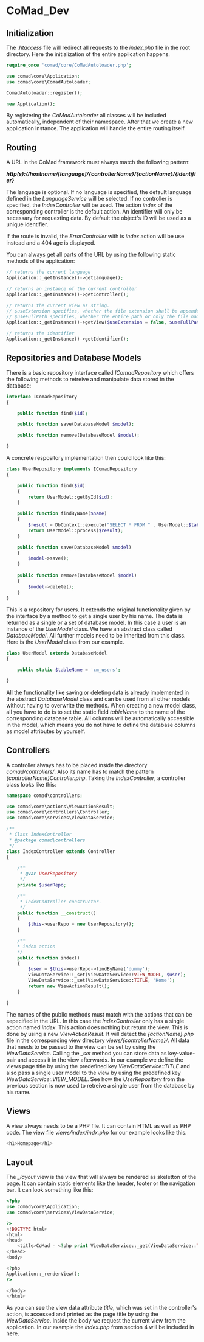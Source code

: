 # CoMad_Dev

## Initialization
The *.htaccess* file will redirect all requests to the *index.php* file in the root directory. Here the initialization of the entire application happens. 

```php
require_once 'comad/core/CoMadAutoloader.php';

use comad\core\Application;
use comad\core\ComadAutoloader;

ComadAutoloader::register();

new Application();
```
By registering the *CoMadAutoloader* all classes will be included automatically, independent of their namespace. After that we create a new application instance.
The application  will handle the entire routing itself.

## Routing
A URL in the CoMad framework must always match the following pattern: 

***http(s)://hostname/[language]/{controllerName}/{actionName}/{identifier}***

The language is optional. If no language is specified, the default language defined in the *LanguageService* will be selected.
If no controller is specified, the *IndexController* will be used. The action *index* of the corresponding controller is the default action.
An identifier will only be necessary for requesting data. By default the object's ID will be used as a unique identifier.

If the route is invalid, the *ErrorController* with is *index* action will be use instead and a 404 age is displayed.

You can always get all parts of the URL by using the following static methods of the application: 

```php
// returns the current language
Application::_getInstance()->getLanguage();

// returns an instance of the current controller
Application::_getInstance()->getController();

// returns the current view as string. 
// $useExtension specifies, whether the file extension shall be appended.
// $useFullPath specifies, whether the entire path or only the file name of the view shall be returned.
Application::_getInstance()->getView($useExtension = false, $useFullPath = false);

// returns the identifier
Application::_getInstance()->getIdentifier();
```
## Repositories and Database Models
There is a basic repository interface called *IComadRepository* which offers the following methods to retreive and manipulate data stored in the database: 

```php
interface IComadRepository
{

    public function find($id);

    public function save(DatabaseModel $model);

    public function remove(DatabaseModel $model);

}

```
A concrete respository implementation then could look like this: 

```php
class UserRepository implements IComadRepository
{

    public function find($id)
    {
        return UserModel::getById($id);
    }

    public function findByName($name)
    {
        $result = DbContext::execute("SELECT * FROM " . UserModel::$tableName . " WHERE name = ?", array($name), false,             UserModel::$tableName, false);
        return UserModel::process($result);
    }

    public function save(DatabaseModel $model)
    {
        $model->save();
    }
    
    public function remove(DatabaseModel $model)
    {
        $model->delete();
    }
}
```
This is a repository for users. It extends the original functionality given by the interface by a method to get a single user by his name. The data is returned as a single or a set of database model. In this case a user is an instance of the *UserModel* class. 
We have an abstract class called *DatabaseModel*. All further models need to be inherited from this class. Here is the *UserModel* class from our example.

```php
class UserModel extends DatabaseModel
{

    public static $tableName = 'cm_users';

}
```

All the functionality like saving or deleting data is already implemented in the abstract *DatabaseModel* class and can be used from all other models without having to overwrite the methods. When creating a new model class, all you have to do is to set the static field *tableName* to the name of the corresponding database table. All columns will be automatically accessible in the model, which means you do not have to define the database columns as model attributes by yourself. 


## Controllers
A controller always has to be placed inside the directory *comad/controllers/*. Also its name has to match the pattern *{controllerName}Controller.php*. Taking the *IndexController*, a controller class looks like this:

```php
namespace comad\controllers;

use comad\core\actions\ViewActionResult;
use comad\core\controllers\Controller;
use comad\core\services\ViewDataService;

/**
 * Class IndexController
 * @package comad\controllers
 */
class IndexController extends Controller
{

    /**
     * @var UserRepository
     */
    private $userRepo;

    /**
     * IndexController constructor.
     */
    public function __construct()
    {
        $this->userRepo = new UserRepository();
    }

    /**
    * index action
    */
    public function index()
    {
        $user = $this->userRepo->findByName('dummy');
        ViewDataService::_set(ViewDataService::VIEW_MODEL, $user);
        ViewDataService::_set(ViewDataService::TITLE, 'Home');
        return new ViewActionResult();
    }

}
```

The names of the public methods must match with the actions that can be sepecified in the URL. In this case the *IndexController* only has a single action named *index*. This action does nothing but return the view. This is done by using a new *ViewActionResult*. It will detect the *{actionName}.php* file in the corresponding view directory *views/{controllerName}/*. 
All data that needs to be passed to the view can be set by using the *ViewDataService*. Calling the *_set* method you can store data as key-value-pair and access it in the view afterwards. In our example we define the views page title by using the predefined key *ViewDataService::TITLE* and also pass a single user model to the view by using the predefined key *ViewDataService::VIEW_MODEL*. See how the *UserRepository* from the previous section is now used to retreive a single user from the database by his name. 

## Views
A view always needs to be a PHP file. It can contain HTML as well as PHP code. The view file *views/index/indx.php* for our example looks like this.

```php
<h1>Homepage</h1>
```

## Layout
The *_layout* view is the view that will always be rendered as skeletton of the page. It can contain static elements like the header, footer or the navigation bar. It can look something like this: 

```php
<?php
use comad\core\Application;
use comad\core\services\ViewDataService;

?>
<!DOCTYPE html>
<html>
<head>
    <title>CoMad - <?php print ViewDataService::_get(ViewDataService::TITLE); ?></title>
</head>
<body>

<?php
Application::_renderView();
?>

</body>
</html>
```

As you can see the view data attribute *title*, which was set in the controller's action, is accessed and printed as the page title by using the *ViewDataService*.
Inside the body we request the current view from the application. In our example the *index.php* from section 4 will be included in here.
